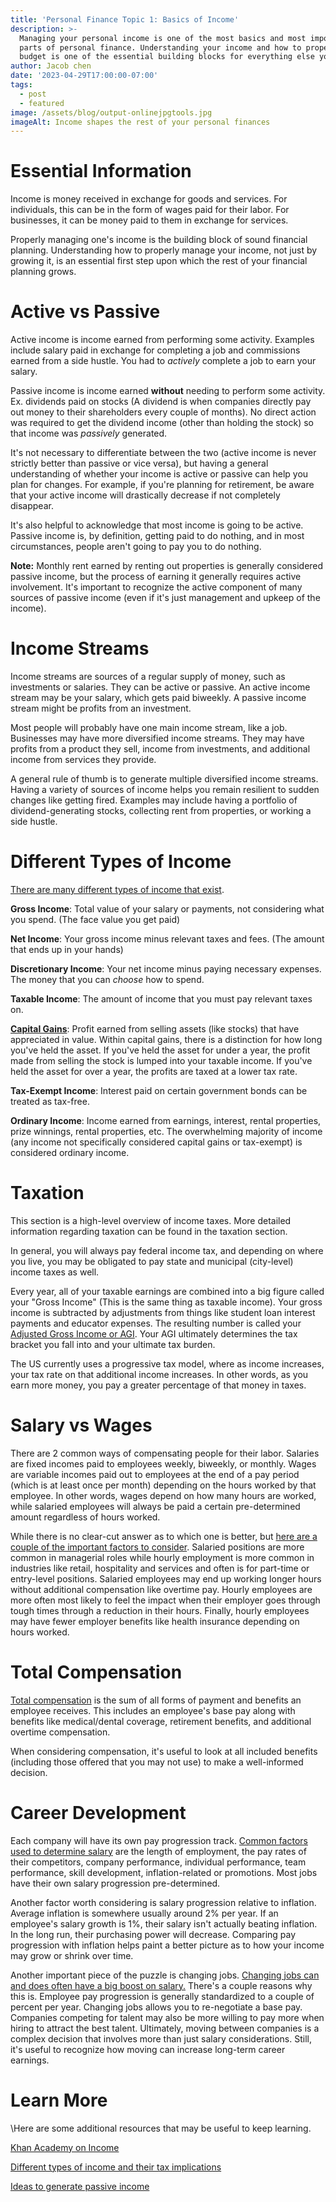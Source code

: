 ```yaml
---
title: 'Personal Finance Topic 1: Basics of Income'
description: >-
  Managing your personal income is one of the most basics and most important
  parts of personal finance. Understanding your income and how to properly
  budget is one of the essential building blocks for everything else you do.
author: Jacob chen
date: '2023-04-29T17:00:00-07:00'
tags:
  - post
  - featured
image: /assets/blog/output-onlinejpgtools.jpg
imageAlt: Income shapes the rest of your personal finances
---
```

# Essential Information

Income is money received in exchange for goods and services. For individuals, this can be in the form of wages paid for their labor. For businesses, it can be money paid to them in exchange for services.

Properly managing one's income is the building block of sound financial planning. Understanding how to properly manage your income, not just by growing it, is an essential first step upon which the rest of your financial planning grows.

# Active vs Passive

Active income is income earned from performing some activity. Examples include salary paid in exchange for completing a job and commissions earned from a side hustle. You had to _actively_ complete a job to earn your salary.

Passive income is income earned **without** needing to perform some activity. Ex. dividends paid on stocks (A dividend is when companies directly pay out money to their shareholders every couple of months). No direct action was required to get the dividend income (other than holding the stock) so that income was _passively_ generated.

It's not necessary to differentiate between the two (active income is never strictly better than passive or vice versa), but having a general understanding of whether your income is active or passive can help you plan for changes. For example, if you're planning for retirement, be aware that your active income will drastically decrease if not completely disappear.

It's also helpful to acknowledge that most income is going to be active. Passive income is, by definition, getting paid to do nothing, and in most circumstances, people aren't going to pay you to do nothing.

**Note:** Monthly rent earned by renting out properties is generally considered passive income, but the process of earning it generally requires active involvement. It's important to recognize the active component of many sources of passive income (even if it's just management and upkeep of the income).

# Income Streams

Income streams are sources of a regular supply of money, such as investments or salaries. They can be active or passive. An active income stream may be your salary, which gets paid biweekly. A passive income stream might be profits from an investment.

Most people will probably have one main income stream, like a job. Businesses may have more diversified income streams. They may have profits from a product they sell, income from investments, and additional income from services they provide.

A general rule of thumb is to generate multiple diversified income streams. Having a variety of sources of income helps you remain resilient to sudden changes like getting fired. Examples may include having a portfolio of dividend-generating stocks, collecting rent from properties, or working a side hustle.

# Different Types of Income

[There are many different types of income that exist](https://www.investopedia.com/terms/i/income.asp). 

**Gross Income**: Total value of your salary or payments, not considering what you spend. (The face value you get paid)

**Net Income**: Your gross income minus relevant taxes and fees. (The amount that ends up in your hands)

**Discretionary Income**: Your net income minus paying necessary expenses. The money that you can _choose_ how to spend.

**Taxable Income**: The amount of income that you must pay relevant taxes on.

[**Capital Gains**](<https://www.investopedia.com/terms/c/capitalgain.asp#:~:text=Error%20Code%3A%20100013)-,What%20Is%20a%20Capital%20Gain%3F,own%20is%20a%20capital%20asset.>): Profit earned from selling assets (like stocks) that have appreciated in value. Within capital gains, there is a distinction for how long you've held the asset. If you've held the asset for under a year, the profit made from selling the stock is lumped into your taxable income. If you've held the asset for over a year, the profits are taxed at a lower tax rate.

**Tax-Exempt Income**: Interest paid on certain government bonds can be treated as tax-free.

**Ordinary Income**: Income earned from earnings, interest, rental properties, prize winnings, rental properties, etc. The overwhelming majority of income (any income not specifically considered capital gains or tax-exempt) is considered ordinary income.

# Taxation

This section is a high-level overview of income taxes. More detailed information regarding taxation can be found in the taxation section.

In general, you will always pay federal income tax, and depending on where you live, you may be obligated to pay state and municipal (city-level) income taxes as well.

Every year, all of your taxable earnings are combined into a big figure called your "Gross Income" (This is the same thing as taxable income). Your gross income is subtracted by adjustments from things like student loan interest payments and educator expenses. The resulting number is called your [Adjusted Gross Income or AGI](https://www.irs.gov/e-file-providers/definition-of-adjusted-gross-income). Your AGI ultimately determines the tax bracket you fall into and your ultimate tax burden.

The US currently uses a progressive tax model, where as income increases, your tax rate on that additional income increases. In other words, as you earn more money, you pay a greater percentage of that money in taxes.

# Salary vs Wages

There are 2 common ways of compensating people for their labor. Salaries are fixed incomes paid to employees weekly, biweekly, or monthly. Wages are variable incomes paid out to employees at the end of a pay period (which is at least once per month) depending on the hours worked by that employee. In other words, wages depend on how many hours are worked, while salaried employees will always be paid a certain pre-determined amount regardless of hours worked.

While there is no clear-cut answer as to which one is better, but [here are a couple of the important factors to consider](https://www.investopedia.com/articles/personal-finance/031115/salary-vs-hourly-how-benefits-laws-differ.asp). Salaried positions are more common in managerial roles while hourly employment is more common in industries like retail, hospitality and services and often is for part-time or entry-level positions. Salaried employees may end up working longer hours without additional compensation like overtime pay. Hourly employees are more often most likely to feel the impact when their employer goes through tough times through a reduction in their hours. Finally, hourly employees may have fewer employer benefits like health insurance depending on hours worked.

# Total Compensation

[Total compensation](https://www.pelagohealth.com/resources/hr-glossary/total-compensation/) is the sum of all forms of payment and benefits an employee receives. This includes an employee's base pay along with benefits like medical/dental coverage, retirement benefits, and additional overtime compensation.

When considering compensation, it's useful to look at all included benefits (including those offered that you may not use) to make a well-informed decision.

# Career Development

Each company will have its own pay progression track. [Common factors used to determine salary](https://www.forbes.com/sites/cameronkeng/2014/06/22/employees-that-stay-in-companies-longer-than-2-years-get-paid-50-less/#:~:text=I%20found%20that%20the%20people,Same%20thing%20applies%20for%20titles.) are the length of employment, the pay rates of their competitors, company performance, individual performance, team performance, skill development, inflation-related or promotions. Most jobs have their own salary progression pre-determined.

Another factor worth considering is salary progression relative to inflation. Average inflation is somewhere usually around 2% per year. If an employee's salary growth is 1%, their salary isn't actually beating inflation. In the long run, their purchasing power will decrease. Comparing pay progression with inflation helps paint a better picture as to how your income may grow or shrink over time.

Another important piece of the puzzle is changing jobs. [Changing jobs can and does often have a big boost on salary.](https://www.forbes.com/sites/cameronkeng/2014/06/22/employees-that-stay-in-companies-longer-than-2-years-get-paid-50-less/#:~:text=I%20found%20that%20the%20people,Same%20thing%20applies%20for%20titles.) There's a couple reasons why this is. Employee pay progression is generally standardized to a couple of percent per year. Changing jobs allows you to re-negotiate a base pay. Companies competing for talent may also be more willing to pay more when hiring to attract the best talent. Ultimately, moving between companies is a complex decision that involves more than just salary considerations. Still, it's useful to recognize how moving can increase long-term career earnings.

# Learn More

\Here are some additional resources that may be useful to keep learning.

[Khan Academy on Income](https://www.khanacademy.org/college-careers-more/financial-literacy/xa6995ea67a8e9fdd:employment)

[Different types of income and their tax implications](https://www.investopedia.com/terms/a/activeincome.asp#:~:text=Active%20income%2C%20generally%20speaking%2C%20is,business%20without%20much%20active%20participation.)

[Ideas to generate passive income](https://www.investopedia.com/terms/p/passiveincome.asp)
